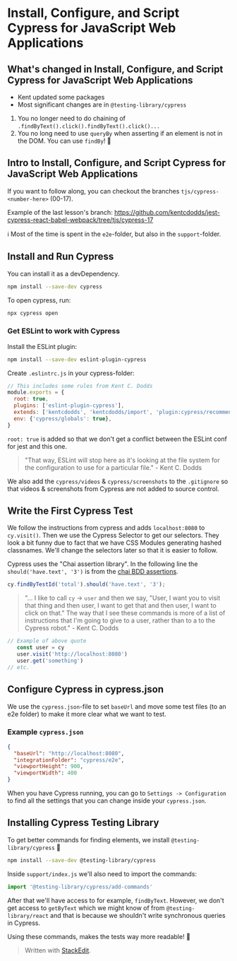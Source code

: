 
# Install, Configure, and Script Cypress for JavaScript Web Applications

## What's changed in Install, Configure, and Script Cypress for JavaScript Web Applications

- Kent updated some packages
- Most significant changes are in `@testing-library/cypress`

1. You no longer need to do chaining of `.findByText().click().findByText().click()...`
2. You no long need to use `queryBy` when asserting if an element is not in the DOM. You can use `findBy`! 🥳

## Intro to Install, Configure, and Script Cypress for JavaScript Web Applications

If you want to follow along, you can checkout the branches `tjs/cypress-<number-here>` (00-17). 

Example of the last lesson's branch: https://github.com/kentcdodds/jest-cypress-react-babel-webpack/tree/tjs/cypress-17

ℹ️ Most of the time is spent in the `e2e`-folder, but also in the `support`-folder.

## Install and Run Cypress

You can install it as a devDependency. 
```bash
npm install --save-dev cypress
```
To open cypress, run:
```bash
npx cypress open
```

### Get ESLint to work with Cypress

Install the ESLint plugin:
```bash
npm install --save-dev eslint-plugin-cypress
```
Create `.eslintrc.js` in your cypress-folder:
```js
// This includes some rules from Kent C. Dodds
module.exports = {
  root: true,
  plugins: ['eslint-plugin-cypress'],
  extends: ['kentcdodds', 'kentcdodds/import', 'plugin:cypress/recommended'],
  env: {'cypress/globals': true},
}
```
`root: true` is added so that we don't get a conflict between the ESLint conf for jest and this one.

>"That way, ESLint will stop here as it's looking at the file system for the configuration to use for a particular file." - Kent C. Dodds

We also add the `cypress/videos` & `cypress/screenshots` to the `.gitignore` so that videos & screenshots from Cypress are not added to source control.

## Write the First Cypress Test
We follow the instructions from cypress and adds `localhost:8080` to `cy.visit()`. Then we use the Cypress Selector to get our selectors. They look a bit funny due to fact that we have CSS Modules generating hashed classnames. We'll change the selectors later so that it is easier to follow.

Cypress uses the "Chai assertion library". In the following line the `should('have.text', '3')` is from the [chai BDD assertions](https://docs.cypress.io/guides/references/assertions#BDD-Assertions).
```js
cy.findByTestId('total').should('have.text', '3');
```

>"... I like to call `cy` -> `user` and then we say, "User, I want you to visit that thing and then user, I want to get that and then user, I want to click on that." The way that I see these commands is more of a list of instructions that I'm going to give to a user, rather than to a to the Cypress robot." - Kent C. Dodds

```js
// Example of above quote
   const user = cy
   user.visit('http://localhost:8080')
   user.get('something')
// etc.
```

## Configure Cypress in cypress.json

We use the `cypress.json`-file to set `baseUrl` and move some test files (to an e2e folder) to make it more clear what we want to test.

### Example `cypress.json`
```json
{
  "baseUrl": "http://localhost:8080",
  "integrationFolder": "cypress/e2e",
  "viewportHeight": 900,
  "viewportWidth": 400
}
```

When you have Cypress running, you can go to `Settings -> Configuration` to find all the settings that you can change inside your `cypress.json`.

## Installing Cypress Testing Library

To get better commands for finding elements, we install `@testing-library/cypress` 🥳
```bash
npm install --save-dev @testing-library/cypress
```

Inside `support/index.js` we'll also need to import the commands:
```js
import '@testing-library/cypress/add-commands'
```

After that we'll have access to for example, `findByText`. However, we don't get access to `getByText` which we might know of from `@testing-library/react` and that is because we shouldn't write synchronous queries in Cypress. 

Using these commands, makes the tests way more readable! 📖

> Written with [StackEdit](https://stackedit.io/).
<!--stackedit_data:
eyJoaXN0b3J5IjpbMTI3MDM0NjI0OCwtMTMyNDQ2NjA1NywxND
U1ODk0MDQzLDE5MDg4ODYzNzEsNjM0ODc1ODA2XX0=
-->